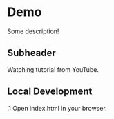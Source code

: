 # Demo

Some description!

## Subheader

Watching tutorial from YouTube.

## Local Development

.1 Open index.html in your browser.